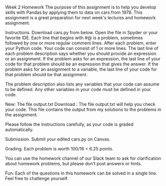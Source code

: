 Week 2 Homework
The purpose of this assignment is to help you develop skills with Pandas by applying them to data on cars from 1978.  This assignment is a great preparation for next week's lectures and homework assignment.

Instructions.  Download cars.py from below.  Open the file in Spyder or your favorite IDE.  Each line that begins with #@ is a problem, sometimes followed by one or more regular comment lines.  After each problem, enter your Python code.  Your code can consist of 1 or more lines.  The last line of each problem description says whether you should provide an expression or an assignment.  If the problem asks for an expression, the last line of your code for that problem should be an expression that gives the answer.  If the problem asks for an assignment to a variable, the last line of your code for that problem should be that assignment.

The problem description also lists any variables that your code can assume to be defined.  Any other variables in your code must be defined in your code.

New: The file output.txt Download : The file output.txt will help you check your code.  This file contains the output from my solutions to the problems in the assignment.

Please follow the instructions carefully, as your code is graded automatically.

Submission.  Submit your edited cars.py on Canvas.

Grading.  Each problem is worth 100/16 = 6.25 points.

You can use the homework channel of our Slack team to ask for clarification about homework problems, but please don’t post answers or hints.

Fun: Each of the questions in this homework can be solved in a single line. Feel free to challenge yourself. 
